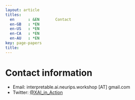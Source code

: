 ```yaml
---
layout: article
titles:
  en      : &EN       Contact
  en-GB   : *EN
  en-US   : *EN
  en-CA   : *EN
  en-AU   : *EN
key: page-papers
title:
---
```


<style>
.article__header h1 {
    display: none;
}
</style>

# Contact information

- Email: interpretable.ai.neurips.workshop [AT] gmail.com
- Twitter: [@XAI_in_Action](https://twitter.com/XAI_in_Action)
